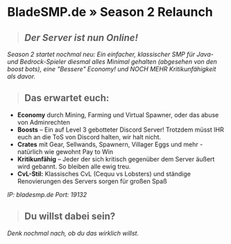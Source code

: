 # **BladeSMP.de » Season 2 Relaunch**

> ## ***Der Server ist nun Online!***
*Season 2 startet nochmal neu: Ein einfacher, klassischer SMP für Java- und Bedrock-Spieler diesmal alles Minimal gehalten (abgesehen von den boost bots), eine "Bessere" Economy! und NOCH MEHR Kritikunfähigkeit als davor.*

> ## **Das erwartet euch:**
* **Economy** durch Mining, Farming und Virtual Spawner, oder das abuse von Adminrechten
* **Boosts** – Ein auf Level 3 gebotteter Discord Server! Trotzdem müsst IHR euch an die ToS von Discord halten, wir halt nicht.
* **Crates** mit Gear, Sellwands, Spawnern, Villager Eggs und mehr - natürlich wie gewohnt Pay to Win
* **Kritikunfähig** – Jeder der sich kritisch gegenüber dem Server äußert wird gebannt. So bleiben alle ewig treu. 
* **CvL-Stil:** Klassisches CvL (Cequu vs Lobsters) und ständige Renovierungen des Servers sorgen für großen Spaß

*IP: bladesmp.de*
*Port: 19132*

> ## Du willst dabei sein?
*Denk nochmal nach, ob du das wirklich willst.*
